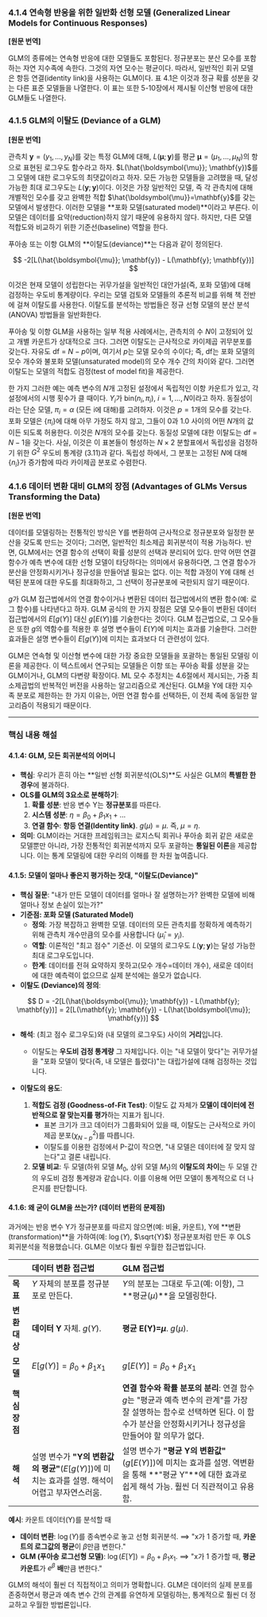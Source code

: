 ### **4.1.4 연속형 반응을 위한 일반화 선형 모델 (Generalized Linear Models for Continuous Responses)**

**[원문 번역]**

GLM의 종류에는 연속형 반응에 대한 모델들도 포함된다. 정규분포는 분산 모수를 포함하는 자연 지수족에 속한다. 그것의 자연 모수는 평균이다. 따라서, 일반적인 회귀 모델은 항등 연결(identity link)을 사용하는 GLM이다. 표 4.1은 이것과 정규 확률 성분을 갖는 다른 표준 모델들을 나열한다. 이 표는 또한 5-10장에서 제시될 이산형 반응에 대한 GLM들도 나열한다.

### **4.1.5 GLM의 이탈도 (Deviance of a GLM)**

**[원문 번역]**

관측치 $\mathbf{y}=(y_1, \dots, y_N)$를 갖는 특정 GLM에 대해, $L(\boldsymbol{\mu}; \mathbf{y})$를 평균 $\boldsymbol{\mu}=(\mu_1, \dots, \mu_N)$의 항으로 표현된 로그우도 함수라고 하자. $L(\hat{\boldsymbol{\mu}}; \mathbf{y})$를 그 모델에 대한 로그우도의 최댓값이라고 하자. 모든 가능한 모델들을 고려했을 때, 달성 가능한 최대 로그우도는 $L(\mathbf{y}; \mathbf{y})$이다. 이것은 가장 일반적인 모델, 즉 각 관측치에 대해 개별적인 모수를 갖고 완벽한 적합 $\hat{\boldsymbol{\mu}}=\mathbf{y}$를 갖는 모델에서 발생한다. 이러한 모델을 **포화 모델(saturated model)**이라고 부른다. 이 모델은 데이터를 요약(reduction)하지 않기 때문에 유용하지 않다. 하지만, 다른 모델 적합도와 비교하기 위한 기준선(baseline) 역할을 한다.

푸아송 또는 이항 GLM의 **이탈도(deviance)**는 다음과 같이 정의된다.

$$ -2[L(\hat{\boldsymbol{\mu}}; \mathbf{y}) - L(\mathbf{y}; \mathbf{y})] $$

이것은 현재 모델이 성립한다는 귀무가설을 일반적인 대안가설(즉, 포화 모델)에 대해 검정하는 우도비 통계량이다. 우리는 모델 검토와 모델들의 추론적 비교를 위해 책 전반에 걸쳐 이탈도를 사용한다. 이탈도를 분석하는 방법들은 정규 선형 모델의 분산 분석(ANOVA) 방법들을 일반화한다.

푸아송 및 이항 GLM을 사용하는 일부 적용 사례에서는, 관측치의 수 $N$이 고정되어 있고 개별 카운트가 상대적으로 크다. 그러면 이탈도는 근사적으로 카이제곱 귀무분포를 갖는다. 자유도 df = $N-p$이며, 여기서 $p$는 모델 모수의 수이다; 즉, df는 포화 모델의 모수 개수와 불포화 모델(unsaturated model)의 모수 개수 간의 차이와 같다. 그러면 이탈도는 모델의 적합도 검정(test of model fit)을 제공한다.

한 가지 그러한 예는 예측 변수의 $N$개 고정된 설정에서 독립적인 이항 카운트가 있고, 각 설정에서의 시행 횟수가 클 때이다. $Y_i$가 $\text{bin}(n_i, \pi_i)$, $i=1, \dots, N$이라고 하자. 동질성이라는 단순 모델, $\pi_i = \alpha$ (모든 i에 대해)를 고려하자. 이것은 $p=1$개의 모수를 갖는다. 포화 모델은 $\{\pi_i\}$에 대해 아무 가정도 하지 않고, 그들이 0과 1.0 사이의 어떤 $N$개의 값이든 되도록 허용한다. 이것은 $N$개의 모수를 갖는다. 동질성 모델에 대한 이탈도는 df = $N-1$을 갖는다. 사실, 이것은 이 표본들이 형성하는 $N \times 2$ 분할표에서 독립성을 검정하기 위한 $G^2$ 우도비 통계량 (3.11)과 같다. 독립성 하에서, 그 분포는 고정된 $N$에 대해 $\{n_i\}$가 증가함에 따라 카이제곱 분포로 수렴한다.

### **4.1.6 데이터 변환 대비 GLM의 장점 (Advantages of GLMs Versus Transforming the Data)**

**[원문 번역]**

데이터를 모델링하는 전통적인 방식은 Y를 변환하여 근사적으로 정규분포와 일정한 분산을 갖도록 만드는 것이다; 그러면, 일반적인 최소제곱 회귀분석이 적용 가능하다. 반면, GLM에서는 연결 함수의 선택이 확률 성분의 선택과 분리되어 있다. 만약 어떤 연결 함수가 예측 변수에 대한 선형 모델이 타당하다는 의미에서 유용하다면, 그 연결 함수가 분산을 안정화시키거나 정규성을 만들어낼 필요는 없다. 이는 적합 과정이 Y에 대해 선택된 분포에 대한 우도를 최대화하고, 그 선택이 정규분포에 국한되지 않기 때문이다.

$g$가 GLM 접근법에서의 연결 함수이거나 변환된 데이터 접근법에서의 변환 함수(예: 로그 함수)를 나타낸다고 하자. GLM 공식의 한 가지 장점은 모델 모수들이 변환된 데이터 접근법에서의 $E[g(Y)]$ 대신 $g[E(Y)]$를 기술한다는 것이다. GLM 접근법으로, 그 모수들은 또한 $g$의 역함수를 적용한 후 설명 변수들이 $E(Y)$에 미치는 효과를 기술한다. 그러한 효과들은 설명 변수들이 $E[g(Y)]$에 미치는 효과보다 더 관련성이 있다.

GLM은 연속형 및 이산형 변수에 대한 가장 중요한 모델들을 포괄하는 통일된 모델링 이론을 제공한다. 이 텍스트에서 연구되는 모델들은 이항 또는 푸아송 확률 성분을 갖는 GLM이거나, GLM의 다변량 확장이다. ML 모수 추정치는 4.6절에서 제시되는, 가중 최소제곱법의 반복적인 버전을 사용하는 알고리즘으로 계산된다. GLM을 Y에 대한 지수족 분포로 제한하는 한 가지 이유는, 어떤 연결 함수를 선택하든, 이 전체 족에 동일한 알고리즘이 적용되기 때문이다.

---

### **핵심 내용 해설**

#### **4.1.4: GLM, 모든 회귀분석의 어머니**

*   **핵심**: 우리가 흔히 아는 **일반 선형 회귀분석(OLS)**도 사실은 GLM의 **특별한 한 경우**에 불과하다.
*   **OLS를 GLM의 3요소로 분해하기**:
    1.  **확률 성분**: 반응 변수 Y는 **정규분포**를 따른다.
    2.  **시스템 성분**: $\eta = \beta_0 + \beta_1 x_1 + \dots$
    3.  **연결 함수**: **항등 연결(Identity link)**. $g(\mu)=\mu$. 즉, $\mu=\eta$.
*   **의미**: GLM이라는 거대한 프레임워크는 로지스틱 회귀나 푸아송 회귀 같은 새로운 모델뿐만 아니라, 가장 전통적인 회귀분석까지 모두 포괄하는 **통일된 이론**을 제공합니다. 이는 통계 모델링에 대한 우리의 이해를 한 차원 높여줍니다.

#### **4.1.5: 모델이 얼마나 좋은지 평가하는 잣대, "이탈도(Deviance)"**

*   **핵심 질문**: "내가 만든 모델이 데이터를 얼마나 잘 설명하는가? 완벽한 모델에 비해 얼마나 정보 손실이 있는가?"
*   **기준점: 포화 모델 (Saturated Model)**
    *   **정의**: 가장 복잡하고 완벽한 모델. 데이터의 모든 관측치를 정확하게 예측하기 위해 관측치 개수만큼의 모수를 사용합니다 ($\hat{\mu}_i = y_i$).
    *   **역할**: 이론적인 "최고 점수" 기준선. 이 모델의 로그우도 $L(\mathbf{y};\mathbf{y})$는 달성 가능한 최대 로그우도입니다.
    *   **한계**: 데이터를 전혀 요약하지 못하고(모수 개수=데이터 개수), 새로운 데이터에 대한 예측력이 없으므로 실제 분석에는 쓸모가 없습니다.
*   **이탈도 (Deviance)의 정의**:

$$ D = -2[L(\hat{\boldsymbol{\mu}}; \mathbf{y}) - L(\mathbf{y}; \mathbf{y})] = 2[L(\mathbf{y}; \mathbf{y}) - L(\hat{\boldsymbol{\mu}}; \mathbf{y})] $$

*   **해석**: (최고 점수 로그우도)와 (내 모델의 로그우도) 사이의 **거리**입니다.
    *   이탈도는 **우도비 검정 통계량** 그 자체입니다. 이는 "내 모델이 맞다"는 귀무가설을 "포화 모델이 맞다(즉, 내 모델은 틀렸다)"는 대립가설에 대해 검정하는 것입니다.

*   **이탈도의 용도**:
    1.  **적합도 검정 (Goodness-of-Fit Test)**: 이탈도 값 자체가 **모델이 데이터에 전반적으로 잘 맞는지를 평가**하는 지표가 됩니다.
        *   표본 크기가 크고 데이터가 그룹화되어 있을 때, 이탈도는 근사적으로 카이제곱 분포($\chi^2_{N-p}$)를 따릅니다.
        *   이탈도를 이용한 검정에서 P-값이 작으면, "내 모델은 데이터에 잘 맞지 않는다"고 결론 내립니다.
    2.  **모델 비교**: 두 모델(하위 모델 $M_0$, 상위 모델 $M_1$)의 **이탈도의 차이**는 두 모델 간의 우도비 검정 통계량과 같습니다. 이를 이용해 어떤 모델이 통계적으로 더 나은지를 판단합니다.

#### **4.1.6: 왜 굳이 GLM을 쓰는가? (데이터 변환의 문제점)**

과거에는 반응 변수 Y가 정규분포를 따르지 않으면(예: 비율, 카운트), Y에 **변환(transformation)**을 가하여(예: $\log(Y)$, $\sqrt{Y}$) 정규분포처럼 만든 후 OLS 회귀분석을 적용했습니다. GLM은 이보다 훨씬 우월한 접근법입니다.

| | **데이터 변환 접근법** | **GLM 접근법** |
| :--- | :--- | :--- |
| **목표** | $Y$ 자체의 분포를 정규분포로 만든다. | $Y$의 분포는 그대로 두고(예: 이항), 그 **평균($\mu$)**을 모델링한다. |
| **변환 대상** | **데이터 Y** 자체. $g(Y)$. | **평균 E(Y)=$\mu$**. $g(\mu)$. |
| **모델** | $E[g(Y)] = \beta_0 + \beta_1 x_1$ | $g[E(Y)] = \beta_0 + \beta_1 x_1$ |
| **핵심 장점** | | **연결 함수와 확률 분포의 분리**: 연결 함수 $g$는 "평균과 예측 변수의 관계"를 가장 잘 설명하는 함수로 선택하면 된다. 이 함수가 분산을 안정화시키거나 정규성을 만들어야 할 의무가 없다. |
| **해석** | 설명 변수가 **"Y의 변환값의 평균"**($E[g(Y)]$)에 미치는 효과를 설명. 해석이 어렵고 부자연스러움. | 설명 변수가 **"평균 Y의 변환값"**($g[E(Y)]$)에 미치는 효과를 설명. 역변환을 통해 **"평균 Y"**에 대한 효과로 쉽게 해석 가능. 훨씬 더 직관적이고 유용함. |

**예시**: 카운트 데이터(Y)를 분석할 때
*   **데이터 변환**: $\log(Y)$를 종속변수로 놓고 선형 회귀분석. $\implies$ "x가 1 증가할 때, **카운트의 로그값의 평균**이 $\beta$만큼 변한다."
*   **GLM (푸아송 로그선형 모델)**: $\log(E[Y]) = \beta_0 + \beta_1 x_1$. $\implies$ "x가 1 증가할 때, **평균 카운트**가 $e^\beta$ **배**만큼 변한다."

GLM의 해석이 훨씬 더 직접적이고 의미가 명확합니다. GLM은 데이터의 실제 분포를 존중하면서 평균과 예측 변수 간의 관계를 유연하게 모델링하는, 통계적으로 훨씬 더 정교하고 우월한 방법론입니다.
